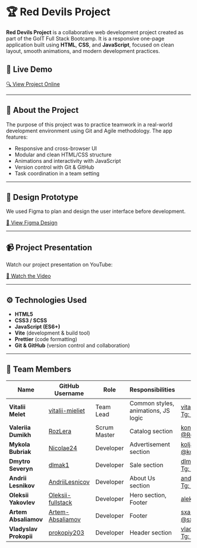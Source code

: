 # 🏆 Red Devils Project

**Red Devils Project** is a collaborative web development project created as
part of the GoIT Full Stack Bootcamp. It is a responsive one-page application
built using **HTML**, **CSS**, and **JavaScript**, focused on clean layout,
smooth animations, and modern development practices.

## 🔗 Live Demo

[🔍 View Project Online](https://vitalii-mieliet.github.io/red-devils-project/)

---

## 📌 About the Project

The purpose of this project was to practice teamwork in a real-world development
environment using Git and Agile methodology. The app features:

- Responsive and cross-browser UI
- Modular and clean HTML/CSS structure
- Animations and interactivity with JavaScript
- Version control with Git & GitHub
- Task coordination in a team setting

---

## 🎨 Design Prototype

We used Figma to plan and design the user interface before development.

[🎨 View Figma Design](https://www.figma.com/design/bskxhpmeboUK1NnQIkHTRi/WatchCharm?node-id=0-1&p=f&t=p3CYWtjQQkMqkkvD-0)

---

## 📹 Project Presentation

Watch our project presentation on YouTube:

[🎥 Watch the Video](https://www.youtube.com/watch?v=9Wjop2kJ9EQ&t=1s)

---

## ⚙️ Technologies Used

- **HTML5**
- **CSS3 / SCSS**
- **JavaScript (ES6+)**
- **Vite** (development & build tool)
- **Prettier** (code formatting)
- **Git & GitHub** (version control and collaboration)

---

## 👥 Team Members

| Name                   | GitHub Username                                           | Role         | Responsibilities                    | Contact Info                                                           |
| ---------------------- | --------------------------------------------------------- | ------------ | ----------------------------------- | ---------------------------------------------------------------------- |
| **Vitalii Melet**      | [vitalii-mieliet](https://github.com/vitalii-mieliet)     | Team Lead    | Common styles, animations, JS logic | vitalii.mieliet@gmail.com, [Tg: @vvill_im](https://t.me/vvill_im)      |
| **Valeriia Dumikh**    | [RozLera](https://github.com/RozLera)                     | Scrum Master | Catalog section                     | konobor@gmail.com, [Tg: @Rozler](https://t.me/Rozler)                  |
| **Mykola Bubriak**     | [Nicolae24](https://github.com/Nicolae24)                 | Developer    | Advertisement section               | kolja651@gmail.com, [Tg: @koliabubriak](https://t.me/koliabubriak)     |
| **Dmytro Severyn**     | [dlmak1](https://github.com/dlmak1)                       | Developer    | Sale section                        | dlmakseverin@gmail.com, [Tg: @dlmak](https://t.me/dlmak)               |
| **Andrii Lesnikov**    | [AndriiLesnicov](https://github.com/AndriiLesnicov)       | Developer    | About Us section                    | andriilesnicov@gmail.com, [Tg: @andforester](https://t.me/andforester) |
| **Oleksii Yakovlev**   | [Oleksii-fullstack](https://github.com/Oleksii-fullstack) | Developer    | Hero section, Footer                | aleksoyak@gmail.com                                                    |
| **Artem Absaliamov**   | [Artem-Absaliamov](https://github.com/Artem-Absaliamov)   | Developer    | Footer                              | sxallordd@gmail.com, [Tg: @sxallord](https://t.me/sxallord)            |
| **Vladyslav Prokopii** | [prokopiy203](https://github.com/prokopiy203)             | Developer    | Header section                      | vladprokopiy@gmail.com, [Tg: @VladProkopiy](https://t.me/VladProkopiy) |
